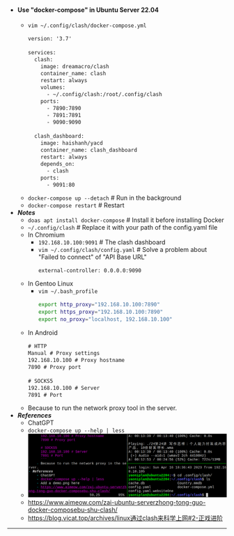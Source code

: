 - #### Use "docker-compose" in Ubuntu Server 22.04
    - `vim ~/.config/clash/docker-compose.yml`
      ```
      version: '3.7'
      
      services:
        clash:
          image: dreamacro/clash
          container_name: clash
          restart: always
          volumes:
            - ~/.config/clash:/root/.config/clash
          ports:
            - 7890:7890
            - 7891:7891
            - 9090:9090
            
        clash_dashboard:
          image: haishanh/yacd
          container_name: clash_dashboard
          restart: always
          depends_on:
            - clash
          ports:
            - 9091:80
      ```
    - `docker-compose up --detach` # Run in the background
    - `docker-compose restart` # Restart
- ***Notes***
    - `doas apt install docker-compose` # Install it before installing Docker
    - `~/.config/clash` # Replace it with your path of the config.yaml file
    - In Chromium
        - `192.168.10.100:9091` # The clash dashboard
        - `vim ~/.config/clash/config.yaml` # Solve a problem about "Failed to connect" of "API Base URL"
          ```
          external-controller: 0.0.0.0:9090
          ```
    - In Gentoo Linux
        - `vim ~/.bash_profile`
          ```bash
          export http_proxy="192.168.10.100:7890"
          export https_proxy="192.168.10.100:7890"
          export no_proxy="localhost, 192.168.10.100"
          ```
    - In Android
      ```
      # HTTP
      Manual # Proxy settings
      192.168.10.100 # Proxy hostname
      7890 # Proxy port
      
      # SOCKS5
      192.168.10.100 # Server
      7891 # Port
      ```
    - Because to run the network proxy tool in the server.
- ***References***
    - ChatGPT
    - `docker-compose up --help | less`
    - ![2023-04-16_18-39.png](../assets/2023-04-16_18-39.png)
    - https://www.aimeow.com/zai-ubuntu-serverzhong-tong-guo-docker-composebu-shu-clash/
    - https://blog.vicat.top/archives/linux通过clash来科学上网#2-正戏进阶
- ---
